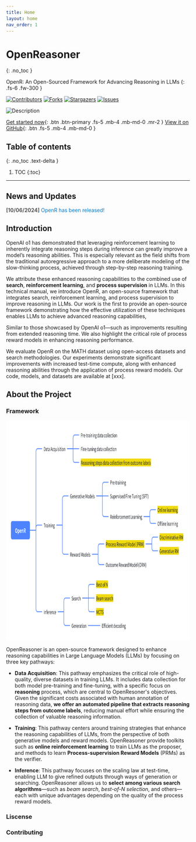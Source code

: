 ```yaml
---
title: Home
layout: home
nav_order: 1
---
```


# OpenReasoner


{: .no_toc }


OpenR: An Open-Sourced Framework for Advancing Reasoning in LLMs
{: .fs-6 .fw-300 }

[![Contributors][contributors-shield]][contributors-url]
[![Forks][forks-shield]][forks-url]
[![Stargazers][stars-shield]][stars-url]
[![Issues][issues-shield]][issues-url]

<img src="../assets/images/logo.png" alt="Description" width="300" />

[Get started now](/docs/get-start/index.html){: .btn .btn-primary .fs-5 .mb-4 .mb-md-0 .mr-2 }
[View it on GitHub](https://github.com/openreasoner/o1-dev){: .btn .fs-5 .mb-4 .mb-md-0 }

## Table of contents
{: .no_toc .text-delta }

1. TOC
{:toc}

---


## News and Updates

<span style="color: #555; font-weight: bold;">[10/06/2024]</span> <span style="color: #007acc;">OpenR has been released!</span>


## Introduction

OpenAI o1 has demonstrated that leveraging reinforcement learning to inherently
integrate reasoning steps during inference can greatly improve a model’s reasoning
abilities. This is especially relevant as the field shifts from the traditional autoregressive approach to a more deliberate modeling of the slow-thinking process, achieved through step-by-step reasoning training. 

We attribute these enhanced reasoning capabilities to the combined use of **search**, **reinforcement learning**, and **process supervision** in LLMs. In this technical manual, we introduce OpenR, an open-source framework that integrates search, reinforcement learning, and process supervision to improve reasoning in LLMs. Our work is the first to provide an open-source framework demonstrating how the effective utilization of these techniques enables LLMs to achieve advanced reasoning capabilities, 

Similar to those showcased by OpenAI o1—such as improvements resulting from extended reasoning time. We also highlight the critical role of process reward models in enhancing reasoning performance. 

We evaluate OpenR on the MATH dataset using open-access datasets and search methodologies. Our experiments demonstrate significant improvements with increased test-time compute, along with enhanced reasoning abilities through the application of process reward models. Our code, models, and datasets are available at [xxx].

## About the Project

### Framework

<img src="./assets/images/code_framework.png" width="800px" height="600px" />

OpenReasoner is an open-source framework designed to enhance reasoning capabilities in Large Language Models (LLMs) by focusing on three key pathways:

- **Data Acquisition**: This pathway emphasizes the critical role of high-quality, diverse datasets in training LLMs. It includes data collection for both model pre-training and fine-tuning, with a specific focus on **reasoning** process, which are central to OpenResoner's objectives. Given the significant costs associated with human annotation of reasoning data, **we offer an automated pipeline that extracts reasoning steps from outcome labels**, reducing manual effort while ensuring the collection of valuable reasoning information.

- **Training**: This pathway centers around training strategies that enhance the reasoning capabilities of LLMs, from the perspective of both generative models and reward models. OpenReasoner provide toolkits such as **online reinforcement learning** to train LLMs as the proposer, and methods to learn **Process-supervision Reward Models** (PRMs) as the verifier.

- **Inference**: This pathway focuses on the scaling law at test-time, enabling LLM to give refined outputs through ways of generation or searching. OpenReasoner allows us to **select among various search algorithms**—such as *beam search*, *best-of-N selection*, and others—each with unique advantages depending on the quality of the process reward models.


### Liscense


### Contributing




<!-- MARKDOWN LINKS & IMAGES -->

<!-- https://www.markdownguide.org/basic-syntax/#reference-style-links -->

[contributors-shield]: https://img.shields.io/github/contributors/openreasoner/o1-dev.svg?style=for-the-badge
[contributors-url]: https://github.com/openreasoner/o1-dev/graphs/contributors
[forks-shield]: https://img.shields.io/github/forks/openreasoner/o1-dev.svg?style=for-the-badge
[forks-url]: https://github.com/openreasoner/o1-dev/network/members
[stars-shield]: https://img.shields.io/github/stars/openreasoner/o1-dev.svg?style=for-the-badge
[stars-url]: https://github.com/openreasoner/o1-dev/stargazers
[issues-shield]: https://img.shields.io/github/issues/openreasoner/o1-dev.svg?style=for-the-badge
[issues-url]: https://github.com/openreasoner/o1-dev/issues

[license-shield]: https://img.shields.io/github/license/openreasoner/o1-dev.svg?style=for-the-badge
[license-url]: https://github.com/openreasoner/o1-dev/blob/main/LICENSE.txt